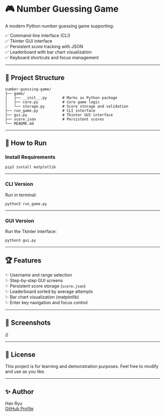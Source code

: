 # 🎮 Number Guessing Game

A modern Python number guessing game supporting:

✅ Command-line interface (CLI)  
✅ Tkinter GUI interface  
✅ Persistent score tracking with JSON  
✅ Leaderboard with bar chart visualization  
✅ Keyboard shortcuts and focus management

---

## 📂 Project Structure

```
number-guessing-game/
├── game/
│   ├── __init__.py       # Marks as Python package
│   ├── core.py           # Core game logic
│   └── storage.py        # Score storage and validation
├── run_game.py           # CLI interface
├── gui.py                # Tkinter GUI interface
├── score.json            # Persistent scores
└── README.md
```

---

## 🚀 How to Run

### Install Requirements

```
pip3 install matplotlib
```

---

### CLI Version

Run in terminal:

```
python3 run_game.py
```

---

### GUI Version

Run the Tkinter interface:

```
python3 gui.py
```

---

## 🏆 Features

✨ Username and range selection  
✨ Step-by-step GUI screens  
✨ Persistent score storage (`score.json`)  
✨ Leaderboard sorted by average attempts  
✨ Bar chart visualization (matplotlib)  
✨ Enter key navigation and focus control  

---

## 🎨 Screenshots

*()*

---

## 📝 License

This project is for learning and demonstration purposes.
Feel free to modify and use as you like.

---

## ✨ Author

Han Ryu  
[GitHub Profile](https://github.com/hanearl94)

